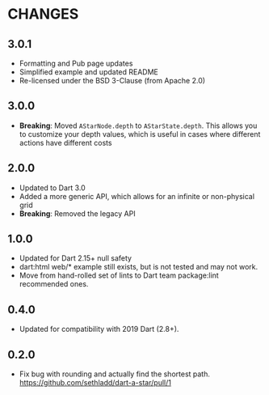 # CHANGES

## 3.0.1

* Formatting and Pub page updates
* Simplified example and updated README
* Re-licensed under the BSD 3-Clause (from Apache 2.0)

## 3.0.0
* **Breaking**: Moved `AStarNode.depth` to `AStarState.depth`. This allows you to customize your depth values, which is useful in cases where different actions have different costs

## 2.0.0
* Updated to Dart 3.0
* Added a more generic API, which allows for an infinite or non-physical grid
* **Breaking**: Removed the legacy API

## 1.0.0
* Updated for Dart 2.15+ null safety
* dart:html web/* example still exists, but is not tested and may not work.
* Move from hand-rolled set of lints to Dart team package:lint recommended ones.

## 0.4.0
* Updated for compatibility with 2019 Dart (2.8+).

## 0.2.0

* Fix bug with rounding and actually find the shortest path.
  https://github.com/sethladd/dart-a-star/pull/1